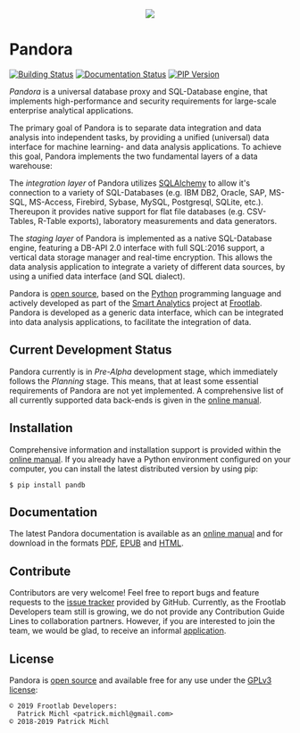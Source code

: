 <div align="center">
  <a href="https://github.com/frootlab/pandora">
    <img src="https://bit.ly/2O2V8Je">
  </a><br>
</div>

Pandora
=======

[![Building Status](https://travis-ci.org/frootlab/pandb.svg?branch=master)](https://travis-ci.org/frootlab/pandb)
[![Documentation Status](https://readthedocs.org/projects/pandora/badge/?version=latest)](https://pandora.readthedocs.io/en/latest/?badge=latest)
[![PIP Version](https://badge.fury.io/py/pandb.svg)](https://badge.fury.io/py/pandb)

*Pandora* is a universal database proxy and SQL-Database engine, that implements
high-performance and security requirements for large-scale enterprise analytical
applications.

The primary goal of Pandora is to separate data integration and data analysis
into independent tasks, by providing a unified (universal) data interface for
machine learning- and data analysis applications. To achieve this goal, Pandora
implements the two fundamental layers of a data warehouse:

The *integration layer* of Pandora utilizes
[SQLAlchemy](https://www.sqlalchemy.org) to allow it\'s connection to a variety
of SQL-Databases (e.g. IBM DB2, Oracle, SAP, MS-SQL, MS-Access, Firebird,
Sybase, MySQL, Postgresql, SQLite, etc.). Thereupon it provides native support
for flat file databases (e.g. CSV-Tables, R-Table exports), laboratory
measurements and data generators.

The *staging layer* of Pandora is implemented as a native SQL-Database engine,
featuring a DB-API 2.0 interface with full SQL:2016 support, a vertical data
storage manager and real-time encryption. This allows the data analysis
application to integrate a variety of different data sources, by using a unified
data interface (and SQL dialect).

Pandora is [open source](https://github.com/frootlab/pandora), based on the
[Python](https://www.python.org/) programming language and actively developed as
part of the [Smart Analytics](https://github.com/orgs/frootlab/projects) project
at [Frootlab](https://github.com/frootlab). Pandora is developed as a generic
data interface, which can be integrated into data analysis applications, to
facilitate the integration of data.

Current Development Status
--------------------------

Pandora currently is in *Pre-Alpha* development stage, which immediately follows
the *Planning* stage. This means, that at least some essential requirements of
Pandora are not yet implemented. A comprehensive list of all currently supported
data back-ends is given in the [online
manual](https://pandora.readthedocs.io/en/latest/).

Installation
------------

Comprehensive information and installation support is provided within the
[online manual](https://pandora.readthedocs.io/en/latest/). If you already have
a Python environment configured on your computer, you can install the latest
distributed version by using pip:

    $ pip install pandb

Documentation
-------------

The latest Pandora documentation is available as an [online
manual](https://pandora.readthedocs.io/en/latest/) and for download in the
formats [PDF](https://readthedocs.org/projects/pandora/downloads/pdf/latest/),
[EPUB](https://readthedocs.org/projects/pandora/downloads/epub/latest/) and
[HTML](https://readthedocs.org/projects/pandora/downloads/htmlzip/latest/).

Contribute
----------

Contributors are very welcome! Feel free to report bugs and feature requests to
the [issue tracker](https://github.com/frootlab/pandora/issues) provided by
GitHub. Currently, as the Frootlab Developers team still is growing, we do not
provide any Contribution Guide Lines to collaboration partners. However, if you
are interested to join the team, we would be glad, to receive an informal
[application](patrick.michl@gmail.com).

License
-------

Pandora is [open source](https://github.com/frootlab/pandora) and available free
for any use under the [GPLv3 license](https://www.gnu.org/licenses/gpl.html):

    © 2019 Frootlab Developers:
      Patrick Michl <patrick.michl@gmail.com>
    © 2018-2019 Patrick Michl
